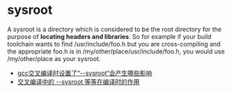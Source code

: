 # sysroot

A sysroot is a directory which is considered to be the root directory for the purpose of **locating headers and libraries**. So for example if your build toolchain wants to find /usr/include/foo.h but you are cross-compiling and the appropriate foo.h is in /my/other/place/usr/include/foo.h, you would use /my/other/place as your sysroot.

- [gcc交叉编译时设置了“--sysroot“会产生哪些影响](https://blog.csdn.net/zvvzxzko2006/article/details/110467542)
- [交叉编译中的 --sysroot 等等在编译时的作用](https://www.cnblogs.com/welhzh/p/4702552.html)